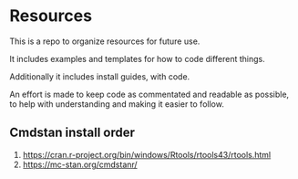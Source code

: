# Resources
This is a repo to organize resources for future use.

It includes examples and templates for how to code different things.

Additionally it includes install guides, with code. 

An effort is made to keep code as commentated and readable as possible, to help with understanding and making it easier to follow.

## Cmdstan install order
1. https://cran.r-project.org/bin/windows/Rtools/rtools43/rtools.html
2. https://mc-stan.org/cmdstanr/
